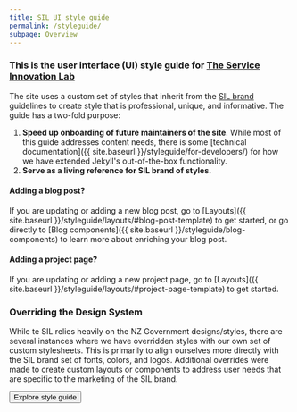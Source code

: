 ```yaml
---
title: SIL UI style guide
permalink: /styleguide/
subpage: Overview
---
```


### This is the user interface (UI) style guide for [The Service Innovation Lab](https://serviceinnovationlab.github.io/)

The site uses a custom set of styles that inherit from the [SIL brand](https://serviceinnovationlab.github.io/) guidelines to create style that is professional, unique, and informative. The guide has a two-fold purpose:

1. **Speed up onboarding of future maintainers of the site**.
While most of this guide addresses content needs, there is some [technical documentation]({{ site.baseurl }}/styleguide/for-developers/) for how we have extended Jekyll's out-of-the-box functionality.
2. **Serve as a living reference for SIL brand of styles.**

#### Adding a blog post?

If you are updating or adding a new blog post, go to [Layouts]({{ site.baseurl }}/styleguide/layouts/#blog-post-template) to get started, or go directly to [Blog components]({{ site.baseurl }}/styleguide/blog-components) to learn more about enriching your blog post.

#### Adding a project page?

If you are updating or adding a new project page, go to [Layouts]({{ site.baseurl }}/styleguide/layouts/#project-page-template) to get started.

### Overriding the Design System

While te SIL relies heavily on the NZ Government designs/styles, there are several instances where we have overridden styles with our own set of custom stylesheets. This is primarily to align ourselves more directly with the SIL brand set of fonts, colors, and logos. Additional overrides were made to create custom layouts or components to address user needs that are specific to the marketing of the SIL brand.

<a href="{{ site.baseurl }}/styleguide/layouts/">
  <button class="nz-button">Explore style guide</button>
</a>
